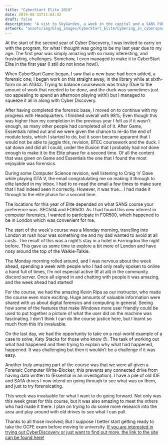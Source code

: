 ```yaml
---
title: "CyberStart Elite 2019"
date: 2019-08-31T11:03:42
draft: false
description: "A vist to SkyGarden, a week in the capital and a SANS FOR500 course!"
artwork: "assets/img/blog_images/CyberStart_Elite/Cybering_in_cyberspace.png"
---
```

At the start of the second year of Cyber Discovery, I was invited to carry on with the program, for what I thought was going to be my last year due to my age. The first year was simply amazing with so many interesting, and frustrating, challenges. Somehow, I even managed to make it to CyberStart Elite in the first year (I still do not know how!). 

When CyberStart Game began, I saw that a new base had been added, a forensic one; I began work on this straight away, in the library while at sixth-form on an A1342. Trying to balance coursework was tricky (Due to the amount of work that needed to be done, and the duck was sometimes just too appealing to spend an afternoon playing with!) but I managed to squeeze it all in along with Cyber Discovery. 

After having completed the forensic base, I moved on to continue with my progress with Headquarters. I finished overall with 98%; Even though this was higher than my completion in the previous year I felt as if it wasn't enough, as many other people had completed all of it. After Game, Essentials rolled out and we were given the chance to re-do the end of module tests, which I started to do, but it soon became apparent that I would not be able to juggle this, revision, BTEC coursework and the duck. I sat down and did all I could, under the illusion that I probably had not done enough to make it to the Elite phase for a second time. Of all the content that was given on Game and Essentials the one that I found the most enjoyable was forensics.

During some Computer Science revision, well listening to Craig ‘n’ Dave while playing GTA V, the email congratulating me on making it through to elite landed in my inbox. I had to re-read the email a few times to make sure that I had indeed seen it correctly. However, it was true… I had made it through to the elite phase for a second time. 

The locations for this year of Elite depended on what SANS course your preference was. SEC504 and FOR500. As I had found this new interest in computer forensics, I wanted to participate in FOR500, which happened to be in London which was convenient for me.

The start of the week's course was a Monday morning, travelling into London at rush hour was something me and my dad wanted to avoid at all costs. The result of this was a night’s stay in a hotel in Farringdon the night before. This gave us some time to explore a bit more of London and have nosy around the top of the Walkie-Talkie. 

The Monday morning rolled around, and I was nervous about the week ahead, spending a week with people who I had only really spoken to online a hand full of times, I’m not especial active (If at all) in the community discord server. Once all signed in and chatting with people it was amazing, and the week ahead had started!

For the course, we had the amazing Kevin Ripa as our instructor, who made the course even more exciting. Huge amounts of valuable information were shared with us about digital forensics and computing in general. Seeing how some of the features that make Windows more user friendly could be used to put together a picture of what the user did on the machine was fascinating. I don’t think I can do the course justice here, but I learnt so much from this it’s invaluable. 

On the last day, we had the opportunity to take on a real-world example of a case to solve, Katy Stacks for those who know 😉. The task of working out what had happened and then trying to explain why what had happened, happened. It was challenging but then it wouldn’t be a challenge if it was easy. 

Another truly amazing part of the course was that we were all given a Forensic Computer Write-Blocker; this prevents any connected drive from having data written to (Essential in an investigation). I have a pile of old IDE and SATA drives I now intend on going through to see what was on them, and just to try forensicating. 

This week was invaluable for what I want to do going forward. Not only was this week great for this course, but it was also amazing to meet the others who had made it there. I plan on trying to do some more research into the area and play around with old drives to see what I can pull. 

Thanks to all those involved; But I suppose I better start getting ready to take the GCFE exam before moving to university. [If you are interested in trying out CyberDiscovery or just want to find out more, the link to the site can be found here!](https://joincyberdiscovery.com/)
